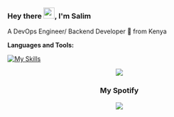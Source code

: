 ### Hey there <img src="https://media.giphy.com/media/hvRJCLFzcasrR4ia7z/giphy.gif" width="25px">, I'm Salim

A DevOps Engineer/ Backend Developer 🚀 from Kenya

**Languages and Tools:**


[![My Skills](https://skills.thijs.gg/icons?i=react,ruby,rails,postgres,js,docker,jenkins,python,django)](https://skills.thijs.gg)

<div align=center >
<img src="https://readme-typing-svg.herokuapp.com?font=Pacifico&size=25&color=FFFFFF&center=true&lines=Hey+👋%2C+I'm+Salim+Mwatsefu.;DevOps+Engineer+/+Back+End+Developer;."
/>
  
### My Spotify
<p>
  <a href="https://spotify-github-profile.vercel.app/api/view?uid=tkodyqapd40c3d0tfoadra67i&redirect=true">
    <img src="https://spotify-github-profile.vercel.app/api/view?uid=tkodyqapd40c3d0tfoadra67i&cover_image=true&theme=novatorem&bar_color=53b14f&bar_color_cover=false"/>
  </a>
  </p>
  </div>
